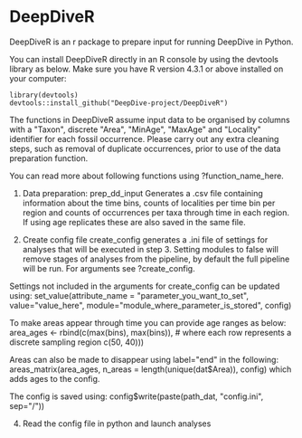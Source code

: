 # DeepDiveR
DeepDiveR is an r package to prepare input for running DeepDive in Python. 

You can install DeepDiveR directly in an R console by using the devtools library as below. Make sure you have R version 4.3.1 or above installed on your computer:

```
library(devtools)
devtools::install_github("DeepDive-project/DeepDiveR")
```

The functions in DeepDiveR assume input data to be organised by columns with a "Taxon", discrete "Area", "MinAge", "MaxAge" and "Locality" identifier for each fossil occurrence. 
Please carry out any extra cleaning steps, such as removal of duplicate occurrences, prior to use of the data preparation function.

You can read more about following functions using ?function_name_here.

1. Data preparation: prep_dd_input
Generates a .csv file containing information about the time bins, counts of localities per time bin per region and counts of occurrences per taxa through time in each region. If using age   replicates these are also saved in the same file. 

2. Create config file
create_config generates a .ini file of settings for analyses that will be executed in step 3. Setting modules to false will remove stages of analyses from the pipeline, by default the full pipeline will be run. For arguments see ?create_config.

Settings not included in the arguments for create_config can be updated using:
set_value(attribute_name = "parameter_you_want_to_set", value="value_here", module="module_where_parameter_is_stored", config)

To make areas appear through time you can provide age ranges as below:
area_ages <- rbind(c(max(bins), max(bins)),  # where each row represents a discrete sampling region
                   c(50, 40)))  
                   
Areas can also be made to disappear using label="end" in the following:
areas_matrix(area_ages, n_areas = length(unique(dat$Area)), config)
which adds ages to the config.

The config is saved using:
config$write(paste(path_dat, "config.ini", sep="/"))


4. Read the config file in python and launch analyses
